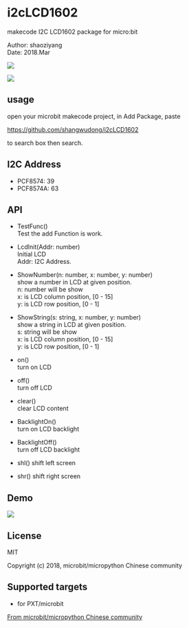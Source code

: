 # i2cLCD1602

makecode I2C LCD1602 package for micro:bit  

Author: shaoziyang  
Date:   2018.Mar  

![](https://raw.githubusercontent.com/microbit-makecode-packages/i2cLCD1602/master/icon.png)  
  
![](https://raw.githubusercontent.com/microbit-makecode-packages/i2cLCD1602/master/lcd.jpg)

## usage

open your microbit makecode project, in Add Package, paste  

https://github.com/shangwudong/i2cLCD1602 

to search box then search.

## I2C Address  
- PCF8574: 39  
- PCF8574A: 63  

## API

- TestFunc()  
Test the add Function is work.  

- LcdInit(Addr: number)  
Initial LCD  
Addr: I2C Address.  

- ShowNumber(n: number, x: number, y: number)  
show a number in LCD at given position.  
n: number will be show  
x: is LCD column position, [0 - 15]  
y: is LCD row position, [0 - 1]  

- ShowString(s: string, x: number, y: number)  
show a string in LCD at given position.  
s: string will be show  
x: is LCD column position, [0 - 15]  
y: is LCD row position, [0 - 1]  

- on()  
turn on LCD  

- off()  
turn off LCD  

- clear()  
clear LCD content  

- BacklightOn()  
turn on LCD backlight  

- BacklightOff()  
turn off LCD backlight  

- shl()
shift left screen

- shr()
shift right screen


## Demo

![](https://raw.githubusercontent.com/microbit-makecode-packages/i2cLCD1602/master/demo.jpg)

## License

MIT

Copyright (c) 2018, microbit/micropython Chinese community  

## Supported targets

* for PXT/microbit


[From microbit/micropython Chinese community](http://www.micropython.org.cn)
